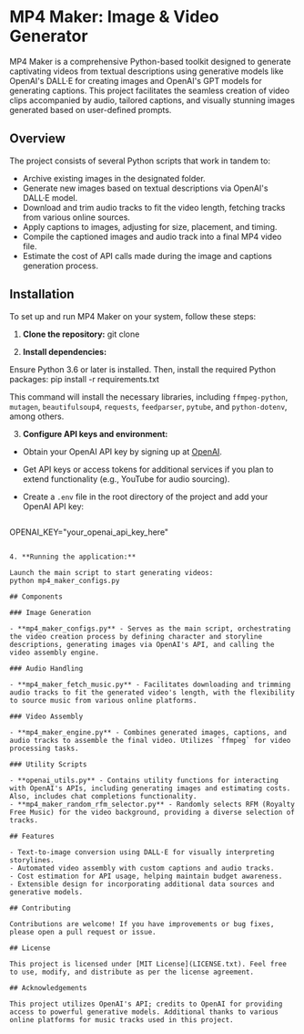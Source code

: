 # MP4 Maker: Image & Video Generator

MP4 Maker is a comprehensive Python-based toolkit designed to generate captivating videos from textual descriptions using generative models like OpenAI's DALL·E for creating images and OpenAI's GPT models for generating captions. This project facilitates the seamless creation of video clips accompanied by audio, tailored captions, and visually stunning images generated based on user-defined prompts.

## Overview

The project consists of several Python scripts that work in tandem to:

- Archive existing images in the designated folder.
- Generate new images based on textual descriptions via OpenAI's DALL·E model.
- Download and trim audio tracks to fit the video length, fetching tracks from various online sources.
- Apply captions to images, adjusting for size, placement, and timing.
- Compile the captioned images and audio track into a final MP4 video file.
- Estimate the cost of API calls made during the image and captions generation process.

## Installation

To set up and run MP4 Maker on your system, follow these steps:

1. **Clone the repository:**
git clone 

2. **Install dependencies:**

Ensure Python 3.6 or later is installed. Then, install the required Python packages:
pip install -r requirements.txt

This command will install the necessary libraries, including `ffmpeg-python`, `mutagen`, `beautifulsoup4`, `requests`, `feedparser`, `pytube`, and `python-dotenv`, among others.

3. **Configure API keys and environment:**

- Obtain your OpenAI API key by signing up at [OpenAI](https://openai.com).
- Get API keys or access tokens for additional services if you plan to extend functionality (e.g., YouTube for audio sourcing).
- Create a `.env` file in the root directory of the project and add your OpenAI API key:

  ```
OPENAI_KEY="your_openai_api_key_here"
  ```

4. **Running the application:**

Launch the main script to start generating videos:
python mp4_maker_configs.py

## Components

### Image Generation

- **mp4_maker_configs.py** - Serves as the main script, orchestrating the video creation process by defining character and storyline descriptions, generating images via OpenAI's API, and calling the video assembly engine.

### Audio Handling

- **mp4_maker_fetch_music.py** - Facilitates downloading and trimming audio tracks to fit the generated video's length, with the flexibility to source music from various online platforms.

### Video Assembly

- **mp4_maker_engine.py** - Combines generated images, captions, and audio tracks to assemble the final video. Utilizes `ffmpeg` for video processing tasks.

### Utility Scripts

- **openai_utils.py** - Contains utility functions for interacting with OpenAI's APIs, including generating images and estimating costs. Also, includes chat completions functionality.
- **mp4_maker_random_rfm_selector.py** - Randomly selects RFM (Royalty Free Music) for the video background, providing a diverse selection of tracks.

## Features

- Text-to-image conversion using DALL·E for visually interpreting storylines.
- Automated video assembly with custom captions and audio tracks.
- Cost estimation for API usage, helping maintain budget awareness.
- Extensible design for incorporating additional data sources and generative models.

## Contributing

Contributions are welcome! If you have improvements or bug fixes, please open a pull request or issue.

## License

This project is licensed under [MIT License](LICENSE.txt). Feel free to use, modify, and distribute as per the license agreement.

## Acknowledgements

This project utilizes OpenAI's API; credits to OpenAI for providing access to powerful generative models. Additional thanks to various online platforms for music tracks used in this project.